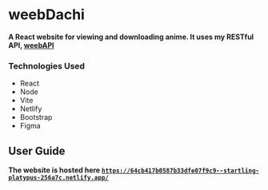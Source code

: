 # weebDachi
**A React website for viewing and downloading anime. It uses my RESTful API, [weebAPI](https://github.com/JonnyACCI/weebAPI)**

### Technologies Used
- React
- Node
- Vite
- Netlify
- Bootstrap
- Figma

## User Guide
**The website is hosted here [`https://64cb417b0587b33dfe07f9c9--startling-platypus-256a7c.netlify.app/`](https://64cb417b0587b33dfe07f9c9--startling-platypus-256a7c.netlify.app/)**
